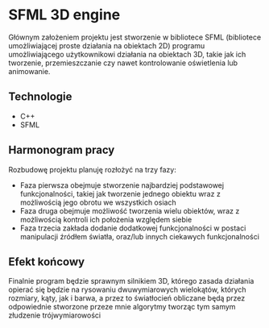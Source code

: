# SFML 3D engine
Głównym założeniem projektu jest stworzenie w bibliotece SFML (bibliotece umożliwiającej proste działania na obiektach 2D) programu umożliwiającego użytkownikowi działania na obiektach 3D, takie jak ich tworzenie, przemieszczanie czy nawet kontrolowanie oświetlenia lub animowanie.
## Technologie
- C++
- SFML
## Harmonogram pracy
Rozbudowę projektu planuję rozłożyć na trzy fazy:
- Faza pierwsza obejmuje stworzenie najbardziej podstawowej funkcjonalności, takiej jak tworzenie jednego obiektu wraz z możliwością jego obrotu we wszystkich osiach
- Faza druga obejmuje możliwość tworzenia wielu obiektów, wraz z możliwością kontroli ich położenia względem siebie
- Faza trzecia zakłada dodanie dodatkowej funkcjonalności w postaci manipulacji źródłem światła, oraz/lub innych ciekawych funkcjonalności
## Efekt końcowy
Finalnie program będzie sprawnym silnikiem 3D, którego zasada działania opierać się będzie na rysowaniu dwuwymiarowych wielokątów, których rozmiary, kąty, jak i barwa, a przez to światłocień obliczane będą przez odpowiednie stworzone przeze mnie algorytmy tworząc tym samym złudzenie trójwymiarowości 
